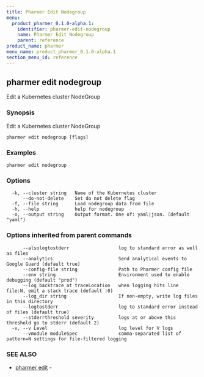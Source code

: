 ```yaml
---
title: Pharmer Edit Nodegroup
menu:
  product_pharmer_0.1.0-alpha.1:
    identifier: pharmer-edit-nodegroup
    name: Pharmer Edit Nodegroup
    parent: reference
product_name: pharmer
menu_name: product_pharmer_0.1.0-alpha.1
section_menu_id: reference
---
```

## pharmer edit nodegroup

Edit a Kubernetes cluster NodeGroup

### Synopsis


Edit a Kubernetes cluster NodeGroup

```
pharmer edit nodegroup [flags]
```

### Examples

```
pharmer edit nodegroup
```

### Options

```
  -k, --cluster string   Name of the Kubernetes cluster
      --do-not-delete    Set do not delete flag
  -f, --file string      Load nodegroup data from file
  -h, --help             help for nodegroup
  -o, --output string    Output format. One of: yaml|json. (default "yaml")
```

### Options inherited from parent commands

```
      --alsologtostderr                  log to standard error as well as files
      --analytics                        Send analytical events to Google Guard (default true)
      --config-file string               Path to Pharmer config file
      --env string                       Environment used to enable debugging (default "prod")
      --log_backtrace_at traceLocation   when logging hits line file:N, emit a stack trace (default :0)
      --log_dir string                   If non-empty, write log files in this directory
      --logtostderr                      log to standard error instead of files (default true)
      --stderrthreshold severity         logs at or above this threshold go to stderr (default 2)
  -v, --v Level                          log level for V logs
      --vmodule moduleSpec               comma-separated list of pattern=N settings for file-filtered logging
```

### SEE ALSO
* [pharmer edit](/docs/reference/pharmer_edit.md)	 - 


